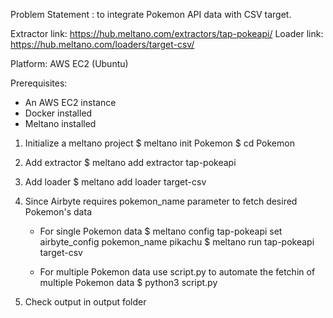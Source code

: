 Problem Statement : to integrate Pokemon API data with CSV target.

Extractor link: https://hub.meltano.com/extractors/tap-pokeapi/
Loader link: https://hub.meltano.com/loaders/target-csv/

Platform: AWS EC2 (Ubuntu)

Prerequisites:
- An AWS EC2 instance
- Docker installed
- Meltano installed

1. Initialize a meltano project 
   $ meltano init Pokemon
   $ cd Pokemon

2. Add extractor
   $ meltano add extractor tap-pokeapi

3. Add loader
   $ meltano add loader target-csv

4. Since Airbyte requires pokemon_name parameter to fetch desired Pokemon's data
   - For single Pokemon data 
     $ meltano config tap-pokeapi set airbyte_config pokemon_name pikachu
     $ meltano run tap-pokeapi target-csv

   - For multiple Pokemon data use script.py to automate the fetchin of multiple Pokemon data
     $ python3 script.py

5. Check output in output folder
